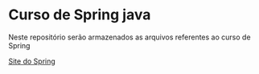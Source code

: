 # Curso de Spring java

Neste repositório serão armazenados as arquivos referentes ao curso de Spring

<a href="https://spring.io/">Site do Spring</a>
